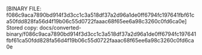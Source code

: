 [BINARY FILE: f086c9aca7890bd914f3d3cc1c3a518df37a2d96a1de0ff6794fc197641fbf61ca50fdd828fa56d4f19b06c55d0722faaac68f65ee6a98c3260c0fd6ca0e]
Stored copy: docs/converted-binary/f086c9aca7890bd914f3d3cc1c3a518df37a2d96a1de0ff6794fc197641fbf61ca50fdd828fa56d4f19b06c55d0722faaac68f65ee6a98c3260c0fd6ca0e
